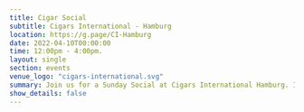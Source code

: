 ```yaml
---
title: Cigar Social
subtitle: Cigars International - Hamburg
location: https://g.page/CI-Hamburg
date: 2022-04-10T00:00:00
time: 12:00pm - 4:00pm.
layout: single
section: events
venue_logo: "cigars-international.svg"
summary: Join us for a Sunday Social at Cigars International Hamburg. If you’re not a member yet come see us and see what we are all about. Enjoy some great cigars and some good drinks.
show_details: false
---
```

